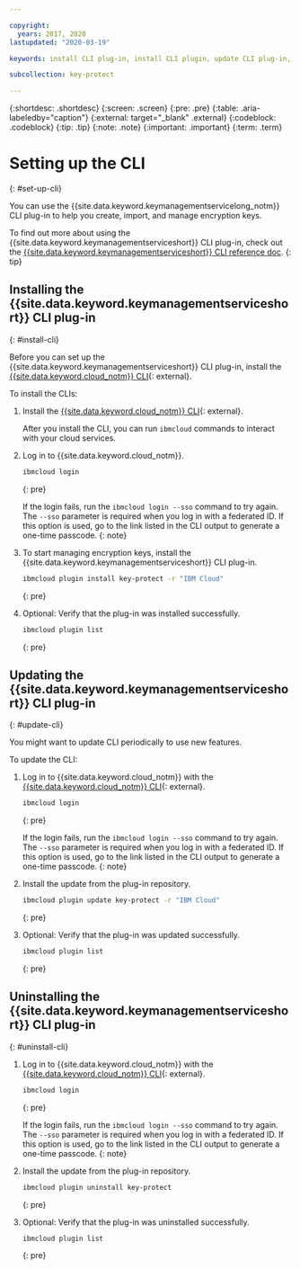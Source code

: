 ```yaml
---

copyright:
  years: 2017, 2020
lastupdated: "2020-03-19"

keywords: install CLI plug-in, install CLI plugin, update CLI plug-in, update CLI plugin, uninstall CLI plug-in, uninstall CLI plugin, Key Protect CLI plug-in, Key Protect CLI plugin, KMS plug-in, KMS plugin

subcollection: key-protect

---
```


{:shortdesc: .shortdesc}
{:screen: .screen}
{:pre: .pre}
{:table: .aria-labeledby="caption"}
{:external: target="_blank" .external}
{:codeblock: .codeblock}
{:tip: .tip}
{:note: .note}
{:important: .important}
{:term: .term}

# Setting up the CLI
{: #set-up-cli}

You can use the {{site.data.keyword.keymanagementservicelong_notm}} CLI plug-in
to help you create, import, and manage encryption keys.

To find out more about using the {{site.data.keyword.keymanagementserviceshort}}
CLI plug-in, check out the
[{{site.data.keyword.keymanagementserviceshort}} CLI reference doc](/docs/key-protect?topic=key-protect-cli-reference).
{: tip}

## Installing the {{site.data.keyword.keymanagementserviceshort}} CLI plug-in
{: #install-cli}

Before you can set up the {{site.data.keyword.keymanagementserviceshort}} CLI
plug-in, install the
[{{site.data.keyword.cloud_notm}} CLI](/docs/cli?topic=cli-getting-started){: external}.

To install the CLIs:

1. Install the
[{{site.data.keyword.cloud_notm}} CLI](/docs/cli?topic=cli-getting-started){: external}.

    After you install the CLI, you can run `ibmcloud` commands to interact with
    your cloud services.

2. Log in to {{site.data.keyword.cloud_notm}}.

    ```sh
    ibmcloud login
    ```
    {: pre}

    If the login fails, run the `ibmcloud login --sso` command to try again. The
    `--sso` parameter is required when you log in with a federated ID. If this
    option is used, go to the link listed in the CLI output to generate a
    one-time passcode.
    {: note}

3. To start managing encryption keys, install the
{{site.data.keyword.keymanagementserviceshort}} CLI plug-in.

    ```sh
    ibmcloud plugin install key-protect -r "IBM Cloud"
    ```
    {: pre}

4. Optional: Verify that the plug-in was installed successfully.

    ```sh
    ibmcloud plugin list
    ```
    {: pre}

## Updating the {{site.data.keyword.keymanagementserviceshort}} CLI plug-in
{: #update-cli}

You might want to update CLI periodically to use new features.

To update the CLI:

1. Log in to {{site.data.keyword.cloud_notm}} with the
[{{site.data.keyword.cloud_notm}} CLI](/docs/cli?topic=cli-getting-started){: external}.

    ```sh
    ibmcloud login
    ```
    {: pre}

    If the login fails, run the `ibmcloud login --sso` command to try again. The
    `--sso` parameter is required when you log in with a federated ID. If this
    option is used, go to the link listed in the CLI output to generate a
    one-time passcode.
    {: note}

2. Install the update from the plug-in repository.

    ```sh
    ibmcloud plugin update key-protect -r "IBM Cloud"
    ```
    {: pre}

3. Optional: Verify that the plug-in was updated successfully.

    ```sh
    ibmcloud plugin list
    ```
    {: pre}

## Uninstalling the {{site.data.keyword.keymanagementserviceshort}} CLI plug-in
{: #uninstall-cli}

1. Log in to {{site.data.keyword.cloud_notm}} with the
[{{site.data.keyword.cloud_notm}} CLI](/docs/cli?topic=cli-getting-started){: external}.

    ```sh
    ibmcloud login
    ```
    {: pre}

    If the login fails, run the `ibmcloud login --sso` command to try again. The
    `--sso` parameter is required when you log in with a federated ID. If this
    option is used, go to the link listed in the CLI output to generate a
    one-time passcode.
    {: note}

2. Install the update from the plug-in repository.

    ```sh
    ibmcloud plugin uninstall key-protect
    ```
    {: pre}

3. Optional: Verify that the plug-in was uninstalled successfully.

    ```sh
    ibmcloud plugin list
    ```
    {: pre}
